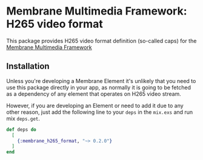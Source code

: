 # Membrane Multimedia Framework: H265 video format

This package provides H265 video format definition (so-called caps) for the [Membrane Multimedia Framework](https://membraneframework.org/)


## Installation

Unless you're developing a Membrane Element it's unlikely that you need to use this package directly in your app, as normally it is going to be fetched as a dependency of any element that operates on H265 video stream.

However, if you are developing an Element or need to add it due to any other reason, just add the following line to your `deps` in the `mix.exs` and run mix `deps.get`.

```elixir
def deps do
  [
    {:membrane_h265_format, "~> 0.2.0"}
  ]
end
```